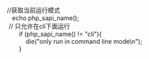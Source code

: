 &nbsp;//获取当前运行模式<br />
&nbsp; &nbsp; echo php_sapi_name(); &nbsp;<br />
&nbsp; // 只允许在cli下面运行 &nbsp;<br />
&nbsp; &nbsp; &nbsp; &nbsp; if (php_sapi_name() != "cli"){ &nbsp;<br />
&nbsp; &nbsp; &nbsp; &nbsp; &nbsp; &nbsp; die("only run in command line mode\n"); &nbsp;<br />
&nbsp; &nbsp; &nbsp; &nbsp; } &nbsp;<br />
<div>
	<br />
</div>